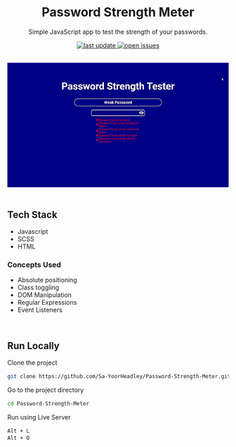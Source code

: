<div align="center">

  <h1>Password Strength Meter</h1>
  
  <p>
    Simple JavaScript app to test the strength of your passwords. 
  </p>
  
<!-- Badges -->
<p>
  <a href="">
    <img src="https://img.shields.io/github/last-commit/Sa-YoorHeadley/Password-Strength-Meter" alt="last update" />
  </a>
  <a href="https://github.com/Sa-YoorHeadley/Password-Strength-Meter/issues/">
    <img src="https://img.shields.io/github/issues/Sa-YoorHeadley/Password-Strength-Meter" alt="open issues" />
  </a>
</p>
</div>

<br />

<!-- Video -->
<div align="center"> 
  <img src="https://github.com/Sa-YoorHeadley/Password-Strength-Meter/blob/main/assets/Preview.gif?raw=true" alt="screenshot" />
</div>

<br />

<!-- TechStack -->
## Tech Stack
  <ul>
    <li>Javascript</li>
    <li>SCSS</li>
    <li>HTML</li>
  </ul>
  
### Concepts Used
- Absolute positioning
- Class toggling
- DOM Manipulation
- Regular Expressions
- Event Listeners
<br />

<!-- Run Locally -->
## Run Locally

Clone the project

```bash
git clone https://github.com/Sa-YoorHeadley/Password-Strength-Meter.git
```

Go to the project directory

```bash
cd Password-Strength-Meter
```

Run using Live Server
```
Alt + L 
Alt + O
```
